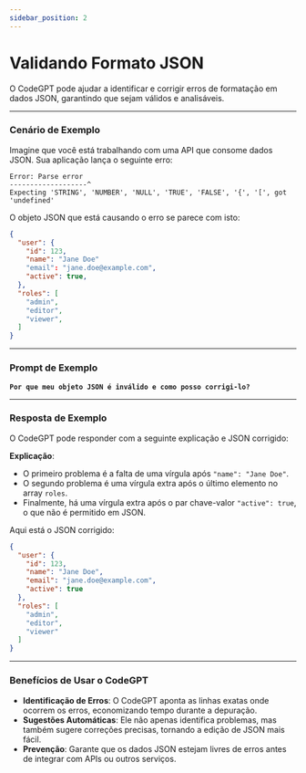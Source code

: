 ```yaml
---
sidebar_position: 2
---
```

# Validando Formato JSON

O CodeGPT pode ajudar a identificar e corrigir erros de formatação em dados JSON, garantindo que sejam válidos e analisáveis.

---

### **Cenário de Exemplo**

Imagine que você está trabalhando com uma API que consome dados JSON. Sua aplicação lança o seguinte erro:  

```
Error: Parse error
-------------------^
Expecting 'STRING', 'NUMBER', 'NULL', 'TRUE', 'FALSE', '{', '[', got 'undefined'
```

O objeto JSON que está causando o erro se parece com isto:

```json
{
  "user": {
    "id": 123,
    "name": "Jane Doe"
    "email": "jane.doe@example.com",
    "active": true,
  },
  "roles": [
    "admin",
    "editor",
    "viewer",
  ]
}
```

---

### **Prompt de Exemplo**

**`Por que meu objeto JSON é inválido e como posso corrigi-lo?`**

---

### **Resposta de Exemplo**

O CodeGPT pode responder com a seguinte explicação e JSON corrigido:

**Explicação**:  
- O primeiro problema é a falta de uma vírgula após `"name": "Jane Doe"`.  
- O segundo problema é uma vírgula extra após o último elemento no array `roles`.  
- Finalmente, há uma vírgula extra após o par chave-valor `"active": true`, o que não é permitido em JSON.

Aqui está o JSON corrigido:

```json
{
  "user": {
    "id": 123,
    "name": "Jane Doe",
    "email": "jane.doe@example.com",
    "active": true
  },
  "roles": [
    "admin",
    "editor",
    "viewer"
  ]
}
```

---

### **Benefícios de Usar o CodeGPT**

- **Identificação de Erros**: O CodeGPT aponta as linhas exatas onde ocorrem os erros, economizando tempo durante a depuração.  
- **Sugestões Automáticas**: Ele não apenas identifica problemas, mas também sugere correções precisas, tornando a edição de JSON mais fácil.  
- **Prevenção**: Garante que os dados JSON estejam livres de erros antes de integrar com APIs ou outros serviços.